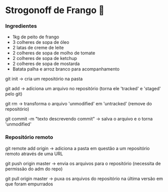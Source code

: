 #	Strogonoff de Frango :baby_chick:

### Ingredientes

- 1kg de peito de frango
- 3 colheres de sopa de óleo
- 2 latas de creme de leite
- 2 colheres de sopa de molho de tomate
- 2 colheres de sopa de ketchup
- 2 colheres de sopa de mostarda
- Batata palha e arroz branco para acompanhamento

git init -> cria um repositório na pasta

git add -> adiciona um arquivo no repositório (torna ele 'tracked' e 'staged' pelo git)

git rm -> transforma o arquivo 'unmodified' em 'untracked' (remove do repositório)

git commit -m "texto descrevendo commit" -> salva o arquivo e o torna 'unmodified'

### Repositório remoto

git remote add origin -> adiciona a pasta em questão a um repositório remoto através de uma URL

git push origin master -> envia os arquivos para o repositório (necessita de permissão do adm do repo)

git pull origin master -> puxa os arquivos do repositório na última versão em que foram empurrados

